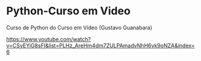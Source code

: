 # Python-Curso em Video
 Curso de Python do Curso em Vídeo (Gustavo Guanabara)

https://www.youtube.com/watch?v=CSyEYiG8sFI&list=PLHz_AreHm4dm7ZULPAmadvNhH6vk9oNZA&index=6
